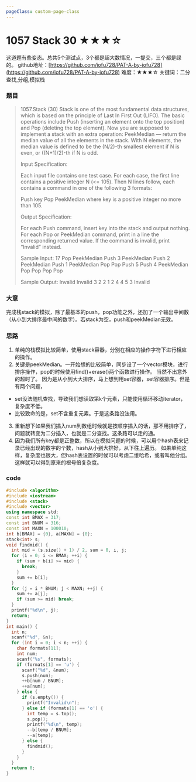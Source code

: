 ```yaml
---
pageClass: custom-page-class
---
```


# 1057 Stack 30 ★★★☆

这道题有些变态。总共5个测试点，3个都是超大数情况，一提交，三个都是绿的。
github地址：[https://github.com/iofu728/PAT-A-by-iofu728](https://github.com/iofu728/PAT-A-by-iofu728)
难度：★★★☆
关键词：二分查找,分组,模拟栈
### 题目

> 1057.Stack (30)
> Stack is one of the most fundamental data structures, which is based on the principle of Last In First Out (LIFO). The basic operations include Push (inserting an element onto the top position) and Pop (deleting the top element). Now you are supposed to implement a stack with an extra operation: PeekMedian — return the median value of all the elements in the stack. With N elements, the median value is defined to be the (N/2)-th smallest element if N is even, or ((N+1)/2)-th if N is odd.
>
> Input Specification:
>
> Each input file contains one test case. For each case, the first line contains a positive integer N (<= 105). Then N lines follow, each contains a command in one of the following 3 formats:
>
> Push key
> Pop
> PeekMedian
> where key is a positive integer no more than 105.
>
> Output Specification:
>
> For each Push command, insert key into the stack and output nothing. For each Pop or PeekMedian command, print in a line the corresponding returned value. If the command is invalid, print “Invalid” instead.
>
> Sample Input:
> 17
> Pop
> PeekMedian
> Push 3
> PeekMedian
> Push 2
> PeekMedian
> Push 1
> PeekMedian
> Pop
> Pop
> Push 5
> Push 4
> PeekMedian
> Pop
> Pop
> Pop
> Pop
>
> Sample Output:
> Invalid
> Invalid
> 3
> 2
> 2
> 1
> 2
> 4
> 4
> 5
> 3
> Invalid
### 大意
完成栈stack的模拟，除了最基本的push，pop功能之外，还加了一个输出中间数（从小到大排序最中间的数字）。若stack为空，push和peekMedian无效。
### 思路
1. 单纯的栈模拟比较简单，使用stack容器，分别在相应的操作字符下进行相应的操作。
2. 关键是peekMedian。一开始想的比较简单，同步设了一个vector模块，进行排序操作，pop的时候使用find()+erase()两个函数进行操作。
当然不出意外的超时了。
因为是从小到大大排序，马上想到用set容器，set容器排序。但是有两个问题，
  - set没法随机查找，导致我们想读取第k个元素，只能使用循环移动iterator，复杂度不低。
  - 比较致命的是，set不含重复元素。于是这条路没法用。
3. 重新想下如果我们插入num到数组时候就是按顺序插入的话，那不用排序了，问题就转变为二分插入，也就是二分查找。这条路可以走的通。
4. 因为我们所有key都是正整数，所以在模拟问题的时候，可以用个hash表来记录已经出现的数字的个数，hash从小到大排好，从下往上遍历。
如果单纯这样，复杂度也很大，但hash表设置的时候可以考虑二维哈希，或者叫他分组。这样就可以得到原来的根号倍复杂度。

### code
```cpp
#include <algorithm>
#include <iostream>
#include <stack>
#include <vector>
using namespace std;
const int BMAX = 317;
const int BNUM = 316;
const int MAXN = 100010;
int b[BMAX] = {0}, a[MAXN] = {0};
stack<int> s;
void findmid() {
  int mid = (s.size() + 1) / 2, sum = 0, i, j;
  for (i = 0; i <= BMAX; ++i) {
    if (sum + b[i] >= mid) {
      break;
    }
    sum += b[i];
  }
  for (j = i * BNUM; j < MAXN; ++j) {
    sum += a[j];
    if (sum >= mid) break;
  }
  printf("%d\n", j);
  return;
}
int main() {
  int n;
  scanf("%d", &n);
  for (int i = 0; i < n; ++i) {
    char formats[11];
    int num;
    scanf("%s", formats);
    if (formats[1] == 'u') {
      scanf("%d", &num);
      s.push(num);
      ++b[num / BNUM];
      ++a[num];
    } else {
      if (s.empty()) {
        printf("Invalid\n");
      } else if (formats[1] == 'o') {
        int temp = s.top();
        s.pop();
        printf("%d\n", temp);
        --b[temp / BNUM];
        --a[temp];
      } else {
        findmid();
      }
    }
  }
  return 0;
}

```

